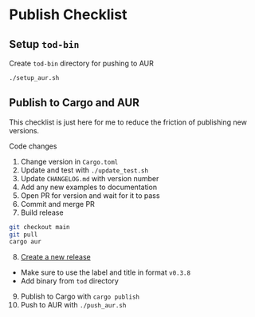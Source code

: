 # Publish Checklist

## Setup `tod-bin`

Create `tod-bin` directory for pushing to AUR

```bash
./setup_aur.sh
```

## Publish to Cargo and AUR

This checklist is just here for me to reduce the friction of publishing new versions.

Code changes

1. Change version in `Cargo.toml`
2. Update and test with `./update_test.sh`
3. Update `CHANGELOG.md` with version number
4. Add any new examples to documentation
5. Open PR for version and wait for it to pass
6. Commit and merge PR
7. Build release

```bash
git checkout main
git pull
cargo aur
```

8. [Create a new release](https://github.com/alanvardy/tod/releases/new)

- Make sure to use the label and title in format `v0.3.8`
- Add binary from `tod` directory

9. Publish to Cargo with `cargo publish`
10. Push to AUR with `./push_aur.sh`

